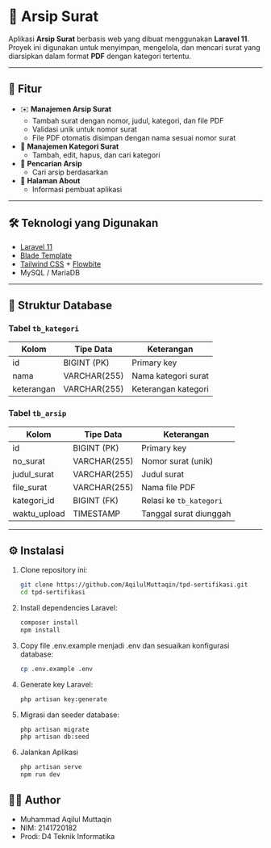 # 📂 Arsip Surat

Aplikasi **Arsip Surat** berbasis web yang dibuat menggunakan **Laravel 11**.  
Proyek ini digunakan untuk menyimpan, mengelola, dan mencari surat yang diarsipkan dalam format **PDF** dengan kategori tertentu.

---

## 🚀 Fitur
- ✉️ **Manajemen Arsip Surat**
  - Tambah surat dengan nomor, judul, kategori, dan file PDF
  - Validasi unik untuk nomor surat
  - File PDF otomatis disimpan dengan nama sesuai nomor surat
- 📑 **Manajemen Kategori Surat**
  - Tambah, edit, hapus, dan cari kategori
- 🔎 **Pencarian Arsip**
  - Cari arsip berdasarkan
- 👤 **Halaman About**
  - Informasi pembuat aplikasi

---

## 🛠️ Teknologi yang Digunakan
- [Laravel 11](https://laravel.com/)
- [Blade Template](https://laravel.com/docs/blade)
- [Tailwind CSS](https://tailwindcss.com/) + [Flowbite](https://flowbite.com/)
- MySQL / MariaDB

---

## 📂 Struktur Database
### Tabel `tb_kategori`
| Kolom       | Tipe Data    | Keterangan              |
|-------------|--------------|-------------------------|
| id          | BIGINT (PK)  | Primary key             |
| nama        | VARCHAR(255) | Nama kategori surat     |
| keterangan  | VARCHAR(255) | Keterangan kategori     |

### Tabel `tb_arsip`
| Kolom        | Tipe Data    | Keterangan                     |
|--------------|--------------|--------------------------------|
| id           | BIGINT (PK)  | Primary key                    |
| no_surat     | VARCHAR(255) | Nomor surat (unik)             |
| judul_surat  | VARCHAR(255) | Judul surat                    |
| file_surat   | VARCHAR(255) | Nama file PDF                  |
| kategori_id  | BIGINT (FK)  | Relasi ke `tb_kategori`        |
| waktu_upload | TIMESTAMP    | Tanggal surat diunggah         |

---

## ⚙️ Instalasi

1. Clone repository ini:
   ```bash
   git clone https://github.com/AqilulMuttaqin/tpd-sertifikasi.git
   cd tpd-sertifikasi

2. Install dependencies Laravel:
   ```bash
   composer install
   npm install

3. Copy file .env.example menjadi .env dan sesuaikan konfigurasi database:
   ```bash
   cp .env.example .env

4. Generate key Laravel:
   ```bash
   php artisan key:generate

5. Migrasi dan seeder database:
   ```bash
   php artisan migrate
   php artisan db:seed

6. Jalankan Aplikasi
   ```bash
   php artisan serve
   npm run dev

## 👨‍💻 Author
- Muhammad Aqilul Muttaqin
- NIM: 2141720182
- Prodi: D4 Teknik Informatika
